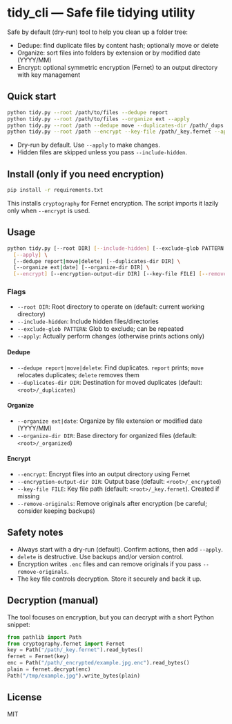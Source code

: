 # tidy_cli — Safe file tidying utility

Safe by default (dry-run) tool to help you clean up a folder tree:

- Dedupe: find duplicate files by content hash; optionally move or delete
- Organize: sort files into folders by extension or by modified date (YYYY/MM)
- Encrypt: optional symmetric encryption (Fernet) to an output directory with key management

## Quick start

```bash
python tidy.py --root /path/to/files --dedupe report
python tidy.py --root /path/to/files --organize ext --apply
python tidy.py --root /path --dedupe move --duplicates-dir /path/_dups --apply
python tidy.py --root /path --encrypt --key-file /path/_key.fernet --apply
```

- Dry-run by default. Use `--apply` to make changes.
- Hidden files are skipped unless you pass `--include-hidden`.

## Install (only if you need encryption)

```bash
pip install -r requirements.txt
```

This installs `cryptography` for Fernet encryption. The script imports it lazily only when `--encrypt` is used.

## Usage

```bash
python tidy.py [--root DIR] [--include-hidden] [--exclude-glob PATTERN ...] \
  [--apply] \
  [--dedupe report|move|delete] [--duplicates-dir DIR] \
  [--organize ext|date] [--organize-dir DIR] \
  [--encrypt] [--encryption-output-dir DIR] [--key-file FILE] [--remove-originals]
```

### Flags

- `--root DIR`: Root directory to operate on (default: current working directory)
- `--include-hidden`: Include hidden files/directories
- `--exclude-glob PATTERN`: Glob to exclude; can be repeated
- `--apply`: Actually perform changes (otherwise prints actions only)

#### Dedupe
- `--dedupe report|move|delete`: Find duplicates. `report` prints; `move` relocates duplicates; `delete` removes them
- `--duplicates-dir DIR`: Destination for moved duplicates (default: `<root>/_duplicates`)

#### Organize
- `--organize ext|date`: Organize by file extension or modified date (YYYY/MM)
- `--organize-dir DIR`: Base directory for organized files (default: `<root>/_organized`)

#### Encrypt
- `--encrypt`: Encrypt files into an output directory using Fernet
- `--encryption-output-dir DIR`: Output base (default: `<root>/_encrypted`)
- `--key-file FILE`: Key file path (default: `<root>/_key.fernet`). Created if missing
- `--remove-originals`: Remove originals after encryption (be careful; consider keeping backups)

## Safety notes

- Always start with a dry-run (default). Confirm actions, then add `--apply`.
- `delete` is destructive. Use backups and/or version control.
- Encryption writes `.enc` files and can remove originals if you pass `--remove-originals`.
- The key file controls decryption. Store it securely and back it up.

## Decryption (manual)

The tool focuses on encryption, but you can decrypt with a short Python snippet:

```python
from pathlib import Path
from cryptography.fernet import Fernet
key = Path("/path/_key.fernet").read_bytes()
fernet = Fernet(key)
enc = Path("/path/_encrypted/example.jpg.enc").read_bytes()
plain = fernet.decrypt(enc)
Path("/tmp/example.jpg").write_bytes(plain)
```

## License

MIT
